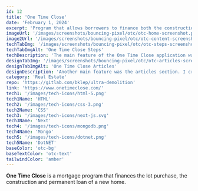 ```yaml
---
id: 12
title: 'One Time Close'
date: 'February 1, 2024'
excerpt: 'Program that allows borrowers to finance both the construction and permanent financing of their house.'
imageUrl: '/images/screenshots/bouncing-pixel/otc/otc-home-screenshot.png'
image2Url: '/images/screenshots/bouncing-pixel/otc/otc-content-screenshot.png'
techTabImg: '/images/screenshots/bouncing-pixel/otc/otc-steps-screenshot.png'
techTabImgAlt: 'One Time Close Steps'
techDescription: 'The main feature of the One Time Close application was to be informed about the finance process of building on your own lot, therefore having a way for the user to navigate through the 9 steps. This was another legacy project being updated from PHP & jQuery to NextJS with a DotNET backend.'
designTabImg: '/images/screenshots/bouncing-pixel/otc/otc-articles-screenshot.png'
designTabImgAlt: 'One Time Close Articles'
designDescription: 'Another main feature was the articles section. I created a custom admin dashboard that would allow the client to add, edit, and delete articles. The articles would then be displayed on the front end in a custom designed blog.'
category: 'Real Estate'
repo: 'https://gitlab.com/bklep/ultra-demolition'
link: 'https://www.onetimeclose.com/' 
tech1: '/images/tech-icons/html-5.png'
tech1Name: 'HTML'
tech2: '/images/tech-icons/css-3.png'
tech2Name: 'CSS'
tech3: '/images/tech-icons/next-js.svg'
tech3Name: 'Next'
tech4: '/images/tech-icons/mongodb.png'
tech4Name: 'Mongo'
tech5: '/images/tech-icons/dotnet.png'
tech5Name: 'DotNET'
baseColor: 'otc-bg'
baseTextColor: 'otc-text'
tailwindColor: 'amber'
---
```


**One Time Close** is a mortgage program that finances the lot purchase, the construction and permanent loan of a new home.
